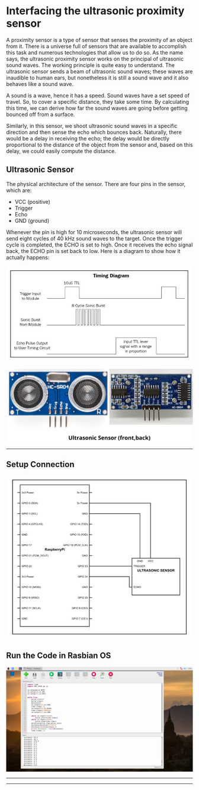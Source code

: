 # Interfacing the ultrasonic proximity sensor
A proximity sensor is a type of sensor that senses the proximity of an object
from it. There is a universe full of sensors that are available to accomplish this task and
numerous technologies that allow us to do so. As the name says, the ultrasonic proximity
sensor works on the principal of ultrasonic sound waves. The working principle is quite
easy to understand. The ultrasonic sensor sends a beam of ultrasonic sound waves; these
waves are inaudible to human ears, but nonetheless it is still a sound wave and it also
behaves like a sound wave.

A sound is a wave, hence
it has a speed. Sound waves have a set speed of travel. So, to cover a specific distance, they
take some time. By calculating this time, we can derive how far the sound waves are going
before getting bounced off from a surface.

Similarly, in this sensor, we shoot ultrasonic sound waves in a specific direction and then
sense the echo which bounces back. Naturally, there would be a delay in receiving the echo;
the delay would be directly proportional to the distance of the object from the sensor and,
based on this delay, we could easily compute the distance.

## Ultrasonic Sensor
The physical architecture of the sensor. There are four pins in the sensor, which are:
- VCC (positive)
- Trigger
- Echo
- GND (ground)

Whenever the pin is high for 10 microseconds, the ultrasonic sensor will
send eight cycles of 40 kHz sound waves to the target. Once the trigger cycle is completed,
the ECHO is set to high. Once it receives the echo signal back, the ECHO pin is set back to
low. Here is a diagram to show how it actually happens:

![p1](Images/timing.png)

![p3](Images/us.png)

---

## Setup Connection
![p2](Images/us_circuit.png)

## Run the Code in Rasbian OS
![p4](Images/out.png)

---
---
